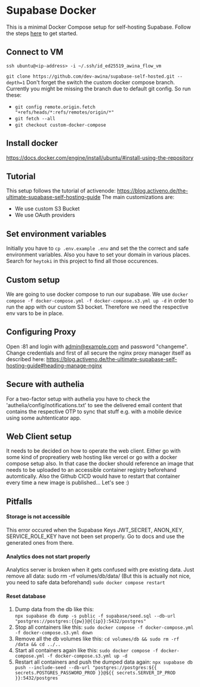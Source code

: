 # Supabase Docker

This is a minimal Docker Compose setup for self-hosting Supabase. Follow the steps [here](https://supabase.com/docs/guides/hosting/docker) to get started.

## Connect to VM
`ssh ubuntu@<ip-address> -i ~/.ssh/id_ed25519_awina_flow_vm`

`git clone https://github.com/dev-awina/supabase-self-hosted.git --depth=1` Don't forget the switch the custom docker compose branch. Currently you might be missing the branch due to default git config. So run these:

- `git config remote.origin.fetch "+refs/heads/*:refs/remotes/origin/*"`
- `git fetch --all`
- `git checkout custom-docker-compose`

## Install docker

https://docs.docker.com/engine/install/ubuntu/#install-using-the-repository


## Tutorial

This setup follows the tutorial of activenode: https://blog.activeno.de/the-ultimate-supabase-self-hosting-guide
The main customizations are:

- We use custom S3 Bucket
- We use OAuth providers

## Set environment variables

Initially you have to `cp .env.example .env` and set the the correct and safe environment variables. Also you have to set your domain in various places. Search for `heytoki` in this project to find all those occurences.

## Custom setup

We are going to use docker compose to run our supabase.
We use `docker compose -f docker-compose.yml -f docker-compose.s3.yml up -d` in order to run the app with our custom S3 bocket. Therefore we need the respective env vars to be in place.

## Configuring Proxy

Open <ip-address>:81 and login with admin@example.com and password "changeme". Change credentials and first of all secure the nginx proxy manager itself as described here: https://blog.activeno.de/the-ultimate-supabase-self-hosting-guide#heading-manage-nginx

## Secure with authelia

For a two-factor setup with authelia you have to check the 'authelia/config/notifications.txt' to see the delivered email content that contains the respective OTP to sync that stuff e.g. with a mobile device using some auhtenticator app.

## Web Client setup

It needs to be decided on how to operate the web client. Either go with some kind of propreatiery web hosting like vercel or go with a docker compose setup also. In that case the docker should reference an image that needs to be uploaded to an accessible container registry beforehand automtically. Also the Github CICD would have to restart that container every time a new image is published... Let's see :)


## Pitfalls

#### Storage is not accessible 

This error occured when the Supabase Keys JWT_SECRET, ANON_KEY, SERVICE_ROLE_KEY have not been set properly. Go to docs and use the generated ones from there.

#### Analytics does not start properly

Analytics server is broken when it gets confused with pre existing data. Just remove all data: sudo rm -rf volumes/db/data/ (But this is actually not nice, you need to safe data beforehand) `sudo docker compose restart`



#### Reset database

1. Dump data from the db like this:  
`npx supabase db dump -s public -f supabase/seed.sql --db-url "postgres://postgres:{{pw}}@{{ip}}:5432/postgres"`
2. Stop all containers like this: `sudo docker compose -f docker-compose.yml -f docker-compose.s3.yml down`
2. Remove all the db volumes like this: `cd volumes/db && sudo rm -rf /data && cd ../..`
2. Start all containers again like this: `sudo docker compose -f docker-compose.yml -f docker-compose.s3.yml up -d`
3. Restart all containers and push the dumped data again: `npx supabase db push --include-seed --db-url "postgres://postgres:${{ secrets.POSTGRES_PASSWORD_PROD }}@${{ secrets.SERVER_IP_PROD }}:5432/postgres`
